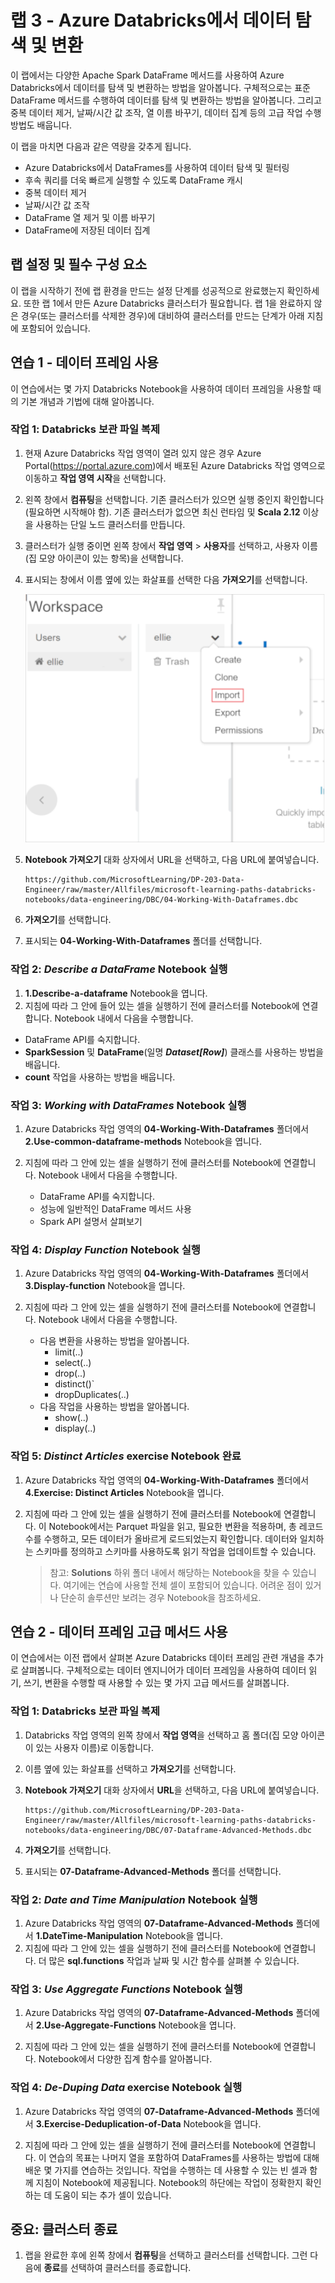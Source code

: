 ﻿---
lab:
    title: 'Azure Databricks에서 데이터 탐색 및 변환'
    module: '모듈 3'
---

# 랩 3 - Azure Databricks에서 데이터 탐색 및 변환

이 랩에서는 다양한 Apache Spark DataFrame 메서드를 사용하여 Azure Databricks에서 데이터를 탐색 및 변환하는 방법을 알아봅니다. 구체적으로는 표준 DataFrame 메서드를 수행하여 데이터를 탐색 및 변환하는 방법을 알아봅니다. 그리고 중복 데이터 제거, 날짜/시간 값 조작, 열 이름 바꾸기, 데이터 집계 등의 고급 작업 수행 방법도 배웁니다.

이 랩을 마치면 다음과 같은 역량을 갖추게 됩니다.

- Azure Databricks에서 DataFrames를 사용하여 데이터 탐색 및 필터링
- 후속 쿼리를 더욱 빠르게 실행할 수 있도록 DataFrame 캐시
- 중복 데이터 제거
- 날짜/시간 값 조작
- DataFrame 열 제거 및 이름 바꾸기
- DataFrame에 저장된 데이터 집계

## 랩 설정 및 필수 구성 요소

이 랩을 시작하기 전에 랩 환경을 만드는 설정 단계를 성공적으로 완료했는지 확인하세요. 또한 랩 1에서 만든 Azure Databricks 클러스터가 필요합니다. 랩 1을 완료하지 않은 경우(또는 클러스터를 삭제한 경우)에 대비하여 클러스터를 만드는 단계가 아래 지침에 포함되어 있습니다.

## 연습 1 - 데이터 프레임 사용

이 연습에서는 몇 가지 Databricks Notebook을 사용하여 데이터 프레임을 사용할 때의 기본 개념과 기법에 대해 알아봅니다.

### 작업 1: Databricks 보관 파일 복제

1. 현재 Azure Databricks 작업 영역이 열려 있지 않은 경우 Azure Portal(<https://portal.azure.com>)에서 배포된 Azure Databricks 작업 영역으로 이동하고 **작업 영역 시작**을 선택합니다.
1. 왼쪽 창에서 **컴퓨팅**을 선택합니다. 기존 클러스터가 있으면 실행 중인지 확인합니다(필요하면 시작해야 함). 기존 클러스터가 없으면 최신 런타임 및 **Scala 2.12** 이상을 사용하는 단일 노드 클러스터를 만듭니다.
1. 클러스터가 실행 중이면 왼쪽 창에서 **작업 영역** > **사용자**를 선택하고, 사용자 이름(집 모양 아이콘이 있는 항목)을 선택합니다.
1. 표시되는 창에서 이름 옆에 있는 화살표를 선택한 다음 **가져오기**를 선택합니다.

    ![보관 파일을 가져오는 메뉴 옵션](images/import-archive.png)

1. **Notebook 가져오기** 대화 상자에서 URL을 선택하고, 다음 URL에 붙여넣습니다.

    ```
    https://github.com/MicrosoftLearning/DP-203-Data-Engineer/raw/master/Allfiles/microsoft-learning-paths-databricks-notebooks/data-engineering/DBC/04-Working-With-Dataframes.dbc
    ```

1. **가져오기**를 선택합니다.
1. 표시되는 **04-Working-With-Dataframes** 폴더를 선택합니다.

### 작업 2: *Describe a DataFrame* Notebook 실행

1. **1.Describe-a-dataframe** Notebook을 엽니다.
1. 지침에 따라 그 안에 들어 있는 셀을 실행하기 전에 클러스터를 Notebook에 연결합니다. Notebook 내에서 다음을 수행합니다.
  - DataFrame API를 숙지합니다.
  - **SparkSession** 및 **DataFrame**(일명 ***Dataset[Row]***) 클래스를 사용하는 방법을 배웁니다.
  - **count** 작업을 사용하는 방법을 배웁니다.

### 작업 3: *Working with DataFrames* Notebook 실행

1. Azure Databricks 작업 영역의 **04-Working-With-Dataframes** 폴더에서 **2.Use-common-dataframe-methods** Notebook을 엽니다.
1. 지침에 따라 그 안에 있는 셀을 실행하기 전에 클러스터를 Notebook에 연결합니다. Notebook 내에서 다음을 수행합니다.

    - DataFrame API를 숙지합니다.
    - 성능에 일반적인 DataFrame 메서드 사용
    - Spark API 설명서 살펴보기

### 작업 4: *Display Function* Notebook 실행

1. Azure Databricks 작업 영역의 **04-Working-With-Dataframes** 폴더에서 **3.Display-function** Notebook을 엽니다.
1. 지침에 따라 그 안에 있는 셀을 실행하기 전에 클러스터를 Notebook에 연결합니다. Notebook 내에서 다음을 수행합니다.

    - 다음 변환을 사용하는 방법을 알아봅니다.
      - limit(..)
      - select(..)
      - drop(..)
      - distinct()`
      - dropDuplicates(..)
    - 다음 작업을 사용하는 방법을 알아봅니다.
      - show(..)
      - display(..)

### 작업 5: *Distinct Articles* exercise Notebook 완료

1. Azure Databricks 작업 영역의 **04-Working-With-Dataframes** 폴더에서 **4.Exercise: Distinct Articles** Notebook을 엽니다.
1. 지침에 따라 그 안에 있는 셀을 실행하기 전에 클러스터를 Notebook에 연결합니다. 이 Notebook에서는 Parquet 파일을 읽고, 필요한 변환을 적용하며, 총 레코드 수를 수행하고, 모든 데이터가 올바르게 로드되었는지 확인합니다. 데이터와 일치하는 스키마를 정의하고 스키마를 사용하도록 읽기 작업을 업데이트할 수 있습니다.

    > 참고: **Solutions** 하위 폴더 내에서 해당하는 Notebook을 찾을 수 있습니다. 여기에는 연습에 사용할 전체 셀이 포함되어 있습니다. 어려운 점이 있거나 단순히 솔루션만 보려는 경우 Notebook을 참조하세요.

## 연습 2 - 데이터 프레임 고급 메서드 사용

이 연습에서는 이전 랩에서 살펴본 Azure Databricks 데이터 프레임 관련 개념을 추가로 살펴봅니다. 구체적으로는 데이터 엔지니어가 데이터 프레임을 사용하여 데이터 읽기, 쓰기, 변환을 수행할 때 사용할 수 있는 몇 가지 고급 메서드를 살펴봅니다.

### 작업 1: Databricks 보관 파일 복제

1. Databricks 작업 영역의 왼쪽 창에서 **작업 영역**을 선택하고 홈 폴더(집 모양 아이콘이 있는 사용자 이름)로 이동합니다.
1. 이름 옆에 있는 화살표를 선택하고 **가져오기**를 선택합니다.
1. **Notebook 가져오기** 대화 상자에서 **URL**을 선택하고, 다음 URL에 붙여넣습니다.

    ```
    https://github.com/MicrosoftLearning/DP-203-Data-Engineer/raw/master/Allfiles/microsoft-learning-paths-databricks-notebooks/data-engineering/DBC/07-Dataframe-Advanced-Methods.dbc
    ```

1. **가져오기**를 선택합니다.
1. 표시되는 **07-Dataframe-Advanced-Methods** 폴더를 선택합니다.

### 작업 2: *Date and Time Manipulation* Notebook 실행

1. Azure Databricks 작업 영역의 **07-Dataframe-Advanced-Methods** 폴더에서 **1.DateTime-Manipulation** Notebook을 엽니다.
1. 지침에 따라 그 안에 있는 셀을 실행하기 전에 클러스터를 Notebook에 연결합니다. 더 많은 **sql.functions** 작업과 날짜 및 시간 함수를 살펴볼 수 있습니다.

### 작업 3: *Use Aggregate Functions* Notebook 실행

1. Azure Databricks 작업 영역의 **07-Dataframe-Advanced-Methods** 폴더에서 **2.Use-Aggregate-Functions** Notebook을 엽니다.

1. 지침에 따라 그 안에 있는 셀을 실행하기 전에 클러스터를 Notebook에 연결합니다. Notebook에서 다양한 집계 함수를 알아봅니다.

### 작업 4: *De-Duping Data* exercise Notebook 실행

1. Azure Databricks 작업 영역의 **07-Dataframe-Advanced-Methods** 폴더에서 **3.Exercise-Deduplication-of-Data** Notebook을 엽니다.

1. 지침에 따라 그 안에 있는 셀을 실행하기 전에 클러스터를 Notebook에 연결합니다. 이 연습의 목표는 나머지 열을 포함하여 DataFrames를 사용하는 방법에 대해 배운 몇 가지를 연습하는 것입니다. 작업을 수행하는 데 사용할 수 있는 빈 셀과 함께 지침이 Notebook에 제공됩니다. Notebook의 하단에는 작업이 정확한지 확인하는 데 도움이 되는 추가 셀이 있습니다.

## 중요: 클러스터 종료

1. 랩을 완료한 후에 왼쪽 창에서 **컴퓨팅**을 선택하고 클러스터를 선택합니다. 그런 다음에 **종료**를 선택하여 클러스터를 종료합니다.
